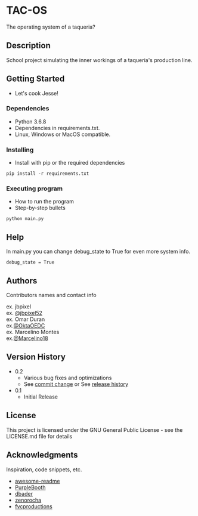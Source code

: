 # TAC-OS

The operating system of a taqueria?
## Description

School project simulating the inner workings of a taqueria's production line.
## Getting Started
* Let's cook Jesse!
### Dependencies
* Python 3.6.8
* Dependencies in requirements.txt.
* Linux, Windows or MacOS compatible.
### Installing
* Install with pip or the required dependencies
```
pip install -r requirements.txt
```
### Executing program

* How to run the program
* Step-by-step bullets
```
python main.py
```

## Help

In main.py you can change debug_state to True for even more system info.
```
debug_state = True
```

## Authors

Contributors names and contact info

ex. jbpixel  
ex. [@jbpixel52](https://github.com/jbpixel52)  
ex. Omar Duran  
ex.[@OktaOEDC](https://github.com/OktaOEDC)  
ex. Marcelino Montes  
ex.[@Marcelino18](https://github.com/Marcelino18)  
## Version History

* 0.2
    * Various bug fixes and optimizations
    * See [commit change]() or See [release history]()
* 0.1
    * Initial Release

## License

This project is licensed under the GNU General Public License - see the LICENSE.md file for details

## Acknowledgments

Inspiration, code snippets, etc.
* [awesome-readme](https://github.com/matiassingers/awesome-readme)
* [PurpleBooth](https://gist.github.com/PurpleBooth/109311bb0361f32d87a2)
* [dbader](https://github.com/dbader/readme-template)
* [zenorocha](https://gist.github.com/zenorocha/4526327)
* [fvcproductions](https://gist.github.com/fvcproductions/1bfc2d4aecb01a834b46)